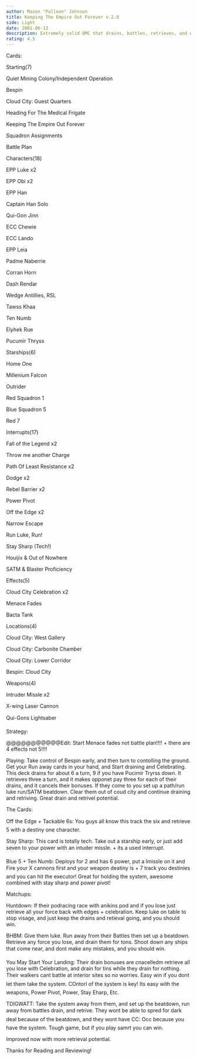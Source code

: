 ```yaml
---
author: Mason "Palleon" Johnson
title: Keeping The Empire Out Forever v.2.0
side: Light
date: 2001-06-13
description: Extremely solid QMC that drains, battles, retrieves, and wins.
rating: 4.5
---
```

Cards: 

Starting(7) 
Quiet Mining Colony/Independent Operation 
Bespin 
Cloud City: Guest Quarters 
Heading For The Medical Frigate 
Keeping The Empire Out Forever 
Squadron Assignments 
Battle Plan 

Characters(18) 
EPP Luke x2 
EPP Obi x2 
EPP Han 
Captain Han Solo 
Qui-Gon Jinn 
ECC Chewie 
ECC Lando 
EPP Leia 
Padme Naberrie 
Corran Horn 
Dash Rendar 
Wedge Antillies, RSL 
Tawss Khaa 
Ten Numb 
Elyhek Rue 
Pucumir Thryss 

Starships(6) 
Home One 
Millenium Falcon 
Outrider 
Red Squadron 1 
Blue Squadron 5 
Red 7 

Interrupts(17) 
Fall of the Legend x2
Throw me another Charge
Path Of Least Resistance x2 
Dodge x2 
Rebel Barrier x2 
Power Pivot 
Off the Edge x2
Narrow Escape 
Run Luke, Run! 
Stay Sharp (Tech!) 
Houijix & Out of Nowhere 
SATM & Blaster Proficiency 

Effects(5) 
Cloud City Celebration x2 
Menace Fades 
Bacta Tank 

Locations(4) 
Cloud City: West Gallery 
Cloud City: Carbonite Chamber 
Cloud City: Lower Corridor 
Bespin: Cloud City 

Weapons(4) 
Intruder Missle x2 
X-wing Laser Cannon 
Qui-Gons Lightsaber   

Strategy: 

@@@@@@@@@@@Edit: Start Menace fades not battle plan!!!! + there are 4 effects not 5!!!!

Playing: Take control of Bespin early, and then turn to contolling the ground. Get your Run away cards in your hand, and Start draining and Celebrating. This deck drains for about 6 a turn, 9 if you have Pucimir Tryrss down. It retrieves three a turn, and it makes opponet pay three for each of their drains, and it cancels their bonuses. If they come to you set up a path/run luke run/SATM beatdown. Clear them out of coud city and continue draining and retriving. Great drain and retrivel potential. 

The Cards: 

Off the Edge + Tackable 6s: You guys all know this track the six and retrieve 5 with a destiny one character.

Stay Sharp: This card is totally tech. Take out a starship early, or just add seven to your power with an intuder missle. + its a used interrupt. 

Blue 5 + Ten Numb: Deploys for 2 and has 6 power, put a Imissle on it and Fire your X cannons first and your weapon deatiny is + 7 track you destinies and you can hit the executor! Great for holding the system, awesome combined with stay sharp and power pivot! 

Matchups: 

Huntdown: If their podracing race with anikins pod and if you lose just retrieve all your force back with edges + celebration. Keep luke on table to stop visage, and just keep the drains and retieval going, and you should win. 

BHBM: Give them luke. Run away from their Battles then set up a beatdown. Retrieve any force you lose, and drain them for tons. Shoot down any ships that come near, and dont make any mistakes, and you should win. 

You May Start Your Landing: Their drain bonuses are cnacelledm retrieve all you lose with Celebration, and drain for tins while they drain for nothing. Their walkers cant battle at interior sites so no worries. Easy win if you dont let them take the system. COntorl of the system is key! Its easy with the weapons, Power Pivot, Power, Stay Eharp, Etc. 

TDIGWATT: Take the system away from them, and set up the beatdown, run away from battles drain, and retrive. They wont be able to spred for dark deal because of the beatdown, and they wont have CC: Occ because you have the system. Tough game, but if you play samrt you can win. 

Improved now with more retrieval potential. 

Thanks for Reading and Reviewing!     